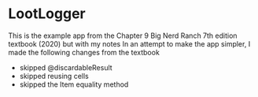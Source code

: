 # LootLogger
This is the example app from the Chapter 9 Big Nerd Ranch 7th edition textbook (2020) but with my notes
In an attempt to make the app simpler, I made the following changes from the textbook
- skipped @discardableResult 
- skipped reusing cells
- skipped the Item equality method
